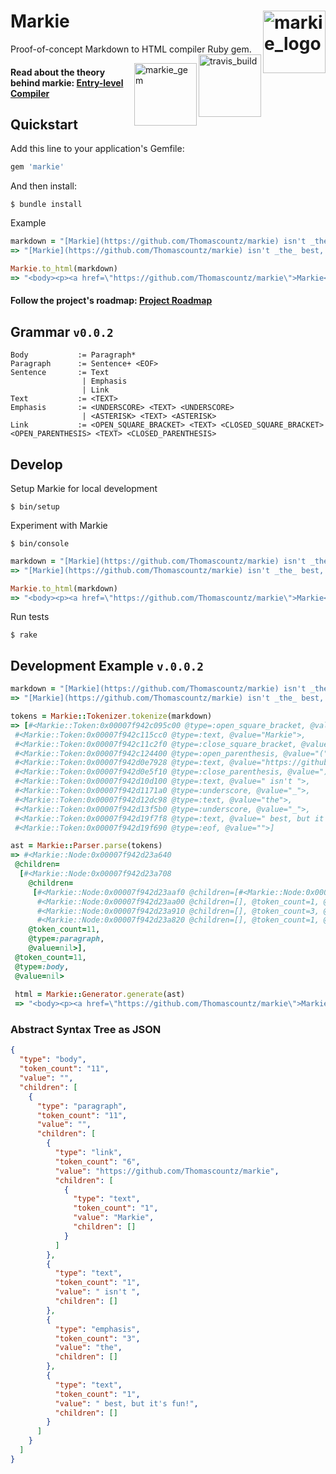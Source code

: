 # Markie <img src="https://i.postimg.cc/wxXhdwZr/markie-2.jpg" alt="markie_logo" width="100" align="right"/>

Proof-of-concept Markdown to HTML compiler Ruby gem. <a href="https://travis-ci.org/Thomascountz/markie"><img src="https://travis-ci.org/Thomascountz/markie.svg?branch=master" alt="travis_build" width="100" align="right"/></a> 

<a href="https://rubygems.org/gems/markie"><img src="https://badge.fury.io/rb/markie.svg" alt="markie_gem" width="100" align="right"/></a>


#### Read about the theory behind markie: [Entry-level Compiler](https://www.thomascountz.com/2019/09/08/entry-level-compiler)

## Quickstart

Add this line to your application's Gemfile:

```ruby
gem 'markie'
```

And then install:

```
$ bundle install
```

Example

```ruby
markdown = "[Markie](https://github.com/Thomascountz/markie) isn't _the_ best, but it's fun!"
=> "[Markie](https://github.com/Thomascountz/markie) isn't _the_ best, but it's fun!"

Markie.to_html(markdown)
=> "<body><p><a href=\"https://github.com/Thomascountz/markie\">Markie</a> isn't <em>the</em> best, but it's fun!</p></body>"
```

#### Follow the project's roadmap: [Project Roadmap](https://github.com/Thomascountz/markie/projects)


## Grammar `v0.0.2`


```
Body           := Paragraph*
Paragraph      := Sentence+ <EOF>
Sentence       := Text
                | Emphasis
                | Link
Text           := <TEXT>
Emphasis       := <UNDERSCORE> <TEXT> <UNDERSCORE>
                | <ASTERISK> <TEXT> <ASTERISK>
Link           := <OPEN_SQUARE_BRACKET> <TEXT> <CLOSED_SQUARE_BRACKET> <OPEN_PARENTHESIS> <TEXT> <CLOSED_PARENTHESIS>
```

## Develop

Setup Markie for local development
```
$ bin/setup
```

Experiment with Markie

```
$ bin/console
```

```ruby
markdown = "[Markie](https://github.com/Thomascountz/markie) isn't _the_ best, but it's fun!"
=> "[Markie](https://github.com/Thomascountz/markie) isn't _the_ best, but it's fun!"

Markie.to_html(markdown)
=> "<body><p><a href=\"https://github.com/Thomascountz/markie\">Markie</a> isn't <em>the</em> best, but it's fun!</p></body>"
```

Run tests
```
$ rake
```

## Development Example `v.0.0.2`

```ruby
markdown = "[Markie](https://github.com/Thomascountz/markie) isn't _the_ best, but it's fun!"
=> "[Markie](https://github.com/Thomascountz/markie) isn't _the_ best, but it's fun!"

tokens = Markie::Tokenizer.tokenize(markdown)
=> [#<Markie::Token:0x00007f942c095c00 @type=:open_square_bracket, @value="[">,
 #<Markie::Token:0x00007f942c115cc0 @type=:text, @value="Markie">,
 #<Markie::Token:0x00007f942c11c2f0 @type=:close_square_bracket, @value="]">,
 #<Markie::Token:0x00007f942c124400 @type=:open_parenthesis, @value="(">,
 #<Markie::Token:0x00007f942d0e7928 @type=:text, @value="https://github.com/Thomascountz/markie">,
 #<Markie::Token:0x00007f942d0e5f10 @type=:close_parenthesis, @value=")">,
 #<Markie::Token:0x00007f942d10d100 @type=:text, @value=" isn't ">,
 #<Markie::Token:0x00007f942d1171a0 @type=:underscore, @value="_">,
 #<Markie::Token:0x00007f942d12dc98 @type=:text, @value="the">,
 #<Markie::Token:0x00007f942d13f5b0 @type=:underscore, @value="_">,
 #<Markie::Token:0x00007f942d19f7f8 @type=:text, @value=" best, but it's fun!">,
 #<Markie::Token:0x00007f942d19f690 @type=:eof, @value="">]

ast = Markie::Parser.parse(tokens)
=> #<Markie::Node:0x00007f942d23a640
 @children=
  [#<Markie::Node:0x00007f942d23a708
    @children=
     [#<Markie::Node:0x00007f942d23aaf0 @children=[#<Markie::Node:0x00007f942d23abb8 @children=[], @token_count=1, @type=:text, @value="Markie">], @token_count=6, @type=:link, @value="https://github.com/Thomascountz/markie">,
      #<Markie::Node:0x00007f942d23aa00 @children=[], @token_count=1, @type=:text, @value=" isn't ">,
      #<Markie::Node:0x00007f942d23a910 @children=[], @token_count=3, @type=:emphasis, @value="the">,
      #<Markie::Node:0x00007f942d23a820 @children=[], @token_count=1, @type=:text, @value=" best, but it's fun!">],
    @token_count=11,
    @type=:paragraph,
    @value=nil>],
 @token_count=11,
 @type=:body,
 @value=nil>
 
 html = Markie::Generator.generate(ast)
 => "<body><p><a href=\"https://github.com/Thomascountz/markie\">Markie</a> isn't <em>the</em> best, but it's fun!</p></body>"
```

### Abstract Syntax Tree as JSON

```json
{
  "type": "body",
  "token_count": "11",
  "value": "",
  "children": [
    {
      "type": "paragraph",
      "token_count": "11",
      "value": "",
      "children": [
        {
          "type": "link",
          "token_count": "6",
          "value": "https://github.com/Thomascountz/markie",
          "children": [
            {
              "type": "text",
              "token_count": "1",
              "value": "Markie",
              "children": []
            }
          ]
        },
        {
          "type": "text",
          "token_count": "1",
          "value": " isn't ",
          "children": []
        },
        {
          "type": "emphasis",
          "token_count": "3",
          "value": "the",
          "children": []
        },
        {
          "type": "text",
          "token_count": "1",
          "value": " best, but it's fun!",
          "children": []
        }
      ]
    }
  ]
}
```
